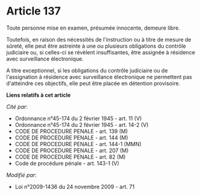 # Article 137

Toute personne mise en examen, présumée innocente, demeure libre. 

Toutefois, en raison des nécessités de l'instruction ou à titre de mesure de sûreté, elle peut être astreinte à une ou
plusieurs obligations du contrôle judiciaire ou, si celles-ci se révèlent insuffisantes, être assignée à résidence avec
surveillance électronique. 

A titre exceptionnel, si les obligations du contrôle judiciaire ou de l'assignation à résidence avec surveillance
électronique ne permettent pas d'atteindre ces objectifs, elle peut être placée en détention provisoire.

**Liens relatifs à cet article**

_Cité par_:

  - Ordonnance n°45-174 du 2 février 1945 - art. 11 (V)
  - Ordonnance n°45-174 du 2 février 1945 - art. 14-2 (V)
  - CODE DE PROCEDURE PENALE - art. 139 (M)
  - CODE DE PROCEDURE PENALE - art. 144 (M)
  - CODE DE PROCEDURE PENALE - art. 144-1 (MMN)
  - CODE DE PROCEDURE PENALE - art. 207 (M)
  - CODE DE PROCEDURE PENALE - art. 82 (M)
  - Code de procédure pénale - art. 143-1 (V)

_Modifié par_:

  - Loi n°2009-1436 du 24 novembre 2009 - art. 71
